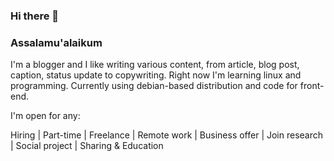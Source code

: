 ### Hi there 👋
### Assalamu'alaikum

I'm a blogger and I like writing various content, from article, blog post, caption, status update to copywriting. Right now I'm learning linux and programming. Currently using debian-based distribution and code for front-end.

I'm open for any:

Hiring | Part-time | Freelance | Remote work | Business offer | Join research | Social project | Sharing & Education


<!--
**ainandoo/ainandoo** is a ✨ _special_ ✨ repository because its `README.md` (this file) appears on your GitHub profile.

Here are some ideas to get you started:

- 🔭 I’m currently working on ...
- 🌱 I’m currently learning ...
- 👯 I’m looking to collaborate on ...
- 🤔 I’m looking for help with ...
- 💬 Ask me about ...
- 📫 How to reach me: ...
- 😄 Pronouns: ...
- ⚡ Fun fact: ...
-->
